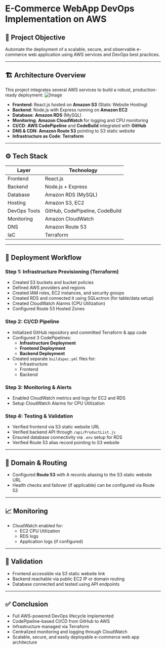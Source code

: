 # E-Commerce WebApp DevOps Implementation on AWS

## 📌 Project Objective

Automate the deployment of a scalable, secure, and observable e-commerce web application using AWS services and DevOps best practices.

---

## 🏗️ Architecture Overview

This project integrates several AWS services to build a robust, production-ready deployment:
![Image](https://github.com/user-attachments/assets/67ac9b04-6848-4fda-9590-637f896e1c5b)

- **Frontend**: React.js hosted on **Amazon S3** (Static Website Hosting)
- **Backend**: Node.js with Express running on **Amazon EC2**
- **Database**: **Amazon RDS** (MySQL)
- **Monitoring**: **Amazon CloudWatch** for logging and CPU monitoring
- **CI/CD**: **AWS CodePipeline** and **CodeBuild** integrated with **GitHub**
- **DNS & CDN**: **Amazon Route 53** pointing to S3 static website
- **Infrastructure as Code**: **Terraform**

---

## ⚙️ Tech Stack

| Layer        | Technology            |
|--------------|------------------------|
| Frontend     | React.js               |
| Backend      | Node.js + Express      |
| Database     | Amazon RDS (MySQL)     |
| Hosting      | Amazon S3, EC2         |
| DevOps Tools | GitHub, CodePipeline, CodeBuild |
| Monitoring   | Amazon CloudWatch      |
| DNS          | Amazon Route 53        |
| IaC          | Terraform              |

---

## 🚀 Deployment Workflow

### Step 1: Infrastructure Provisioning (Terraform)

- Created S3 buckets and bucket policies
- Defined AWS providers and regions
- Created IAM roles, EC2 instances, and security groups
- Created RDS and connected it using SQLectron (for table/data setup)
- Created CloudWatch Alarms (CPU Utilization)
- Configured Route 53 Hosted Zones

### Step 2: CI/CD Pipeline

- Initialized GitHub repository and committed Terraform & app code
- Configured 3 CodePipelines:
  - **Infrastructure Deployment**
  - **Frontend Deployment**
  - **Backend Deployment**
- Created separate `buildspec.yml` files for:
  - Infrastructure
  - Frontend
  - Backend

### Step 3: Monitoring & Alerts

- Enabled CloudWatch metrics and logs for EC2 and RDS
- Setup CloudWatch Alarms for CPU Utilization

### Step 4: Testing & Validation

- Verified frontend via S3 static website URL
- Verified backend API through `/api/ProductList.js`
- Ensured database connectivity via `.env` setup for RDS
- Verified Route 53 alias record pointing to S3 website

---

## 📡 Domain & Routing

- Configured **Route 53** with A records aliasing to the S3 static website URL
- Health checks and failover (if applicable) can be configured via Route 53

---

## 📈 Monitoring

- CloudWatch enabled for:
  - EC2 CPU Utilization
  - RDS logs
  - Application logs (if configured)

---

## 🧪 Validation

- Frontend accessible via S3 static website link
- Backend reachable via public EC2 IP or domain routing
- Database connected and tested using API endpoints

---

## ✅ Conclusion

- Full AWS-powered DevOps lifecycle implemented
- CodePipeline-based CI/CD from GitHub to AWS
- Infrastructure managed via Terraform
- Centralized monitoring and logging through CloudWatch
- Scalable, secure, and easily deployable e-commerce web app architecture


